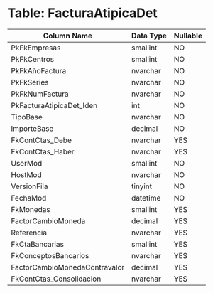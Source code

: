 # Table: FacturaAtipicaDet

| Column Name | Data Type | Nullable |
|-------------|-----------|----------|
| PkFkEmpresas | smallint | NO |
| PkFkCentros | smallint | NO |
| PkFkAñoFactura | nvarchar | NO |
| PkFkSeries | nvarchar | NO |
| PkFkNumFactura | nvarchar | NO |
| PkFacturaAtipicaDet_Iden | int | NO |
| TipoBase | nvarchar | NO |
| ImporteBase | decimal | NO |
| FkContCtas_Debe | nvarchar | YES |
| FkContCtas_Haber | nvarchar | YES |
| UserMod | smallint | NO |
| HostMod | nvarchar | NO |
| VersionFila | tinyint | NO |
| FechaMod | datetime | NO |
| FkMonedas | smallint | YES |
| FactorCambioMoneda | decimal | YES |
| Referencia | nvarchar | YES |
| FkCtaBancarias | smallint | YES |
| FkConceptosBancarios | nvarchar | YES |
| FactorCambioMonedaContravalor | decimal | YES |
| FkContCtas_Consolidacion | nvarchar | YES |
